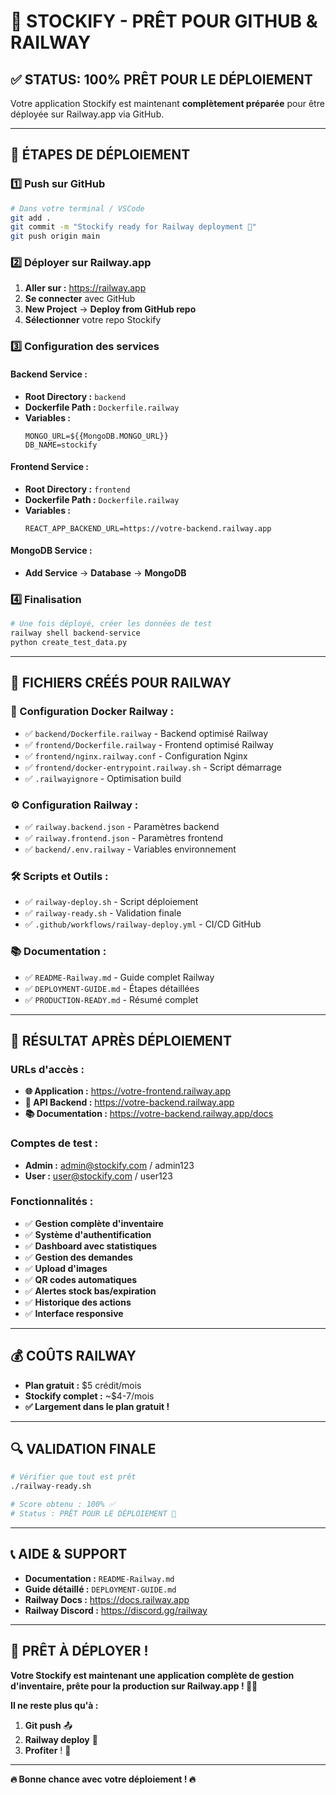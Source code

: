 # 🎯 STOCKIFY - PRÊT POUR GITHUB & RAILWAY

## ✅ **STATUS: 100% PRÊT POUR LE DÉPLOIEMENT**

Votre application Stockify est maintenant **complètement préparée** pour être déployée sur Railway.app via GitHub.

---

## 🚀 **ÉTAPES DE DÉPLOIEMENT**

### **1️⃣ Push sur GitHub**
```bash
# Dans votre terminal / VSCode
git add .
git commit -m "Stockify ready for Railway deployment 🚄"
git push origin main
```

### **2️⃣ Déployer sur Railway.app**

1. **Aller sur :** https://railway.app
2. **Se connecter** avec GitHub
3. **New Project** → **Deploy from GitHub repo**
4. **Sélectionner** votre repo Stockify

### **3️⃣ Configuration des services**

#### **Backend Service :**
- **Root Directory :** `backend`
- **Dockerfile Path :** `Dockerfile.railway`
- **Variables :**
  ```env
  MONGO_URL=${{MongoDB.MONGO_URL}}
  DB_NAME=stockify
  ```

#### **Frontend Service :**
- **Root Directory :** `frontend`  
- **Dockerfile Path :** `Dockerfile.railway`
- **Variables :**
  ```env
  REACT_APP_BACKEND_URL=https://votre-backend.railway.app
  ```

#### **MongoDB Service :**
- **Add Service** → **Database** → **MongoDB**

### **4️⃣ Finalisation**
```bash
# Une fois déployé, créer les données de test
railway shell backend-service
python create_test_data.py
```

---

## 📁 **FICHIERS CRÉÉS POUR RAILWAY**

### **🐳 Configuration Docker Railway :**
- ✅ `backend/Dockerfile.railway` - Backend optimisé Railway
- ✅ `frontend/Dockerfile.railway` - Frontend optimisé Railway
- ✅ `frontend/nginx.railway.conf` - Configuration Nginx
- ✅ `frontend/docker-entrypoint.railway.sh` - Script démarrage
- ✅ `.railwayignore` - Optimisation build

### **⚙️ Configuration Railway :**
- ✅ `railway.backend.json` - Paramètres backend
- ✅ `railway.frontend.json` - Paramètres frontend
- ✅ `backend/.env.railway` - Variables environnement

### **🛠️ Scripts et Outils :**
- ✅ `railway-deploy.sh` - Script déploiement
- ✅ `railway-ready.sh` - Validation finale
- ✅ `.github/workflows/railway-deploy.yml` - CI/CD GitHub

### **📚 Documentation :**
- ✅ `README-Railway.md` - Guide complet Railway
- ✅ `DEPLOYMENT-GUIDE.md` - Étapes détaillées
- ✅ `PRODUCTION-READY.md` - Résumé complet

---

## 🎯 **RÉSULTAT APRÈS DÉPLOIEMENT**

### **URLs d'accès :**
- **🌐 Application :** https://votre-frontend.railway.app
- **📡 API Backend :** https://votre-backend.railway.app
- **📚 Documentation :** https://votre-backend.railway.app/docs

### **Comptes de test :**
- **Admin :** admin@stockify.com / admin123
- **User :** user@stockify.com / user123

### **Fonctionnalités :**
- ✅ **Gestion complète d'inventaire**
- ✅ **Système d'authentification**
- ✅ **Dashboard avec statistiques**  
- ✅ **Gestion des demandes**
- ✅ **Upload d'images**
- ✅ **QR codes automatiques**
- ✅ **Alertes stock bas/expiration**
- ✅ **Historique des actions**
- ✅ **Interface responsive**

---

## 💰 **COÛTS RAILWAY**

- **Plan gratuit :** $5 crédit/mois
- **Stockify complet :** ~$4-7/mois
- **✅ Largement dans le plan gratuit !**

---

## 🔍 **VALIDATION FINALE**

```bash
# Vérifier que tout est prêt
./railway-ready.sh

# Score obtenu : 100% ✅
# Status : PRÊT POUR LE DÉPLOIEMENT 🚄
```

---

## 📞 **AIDE & SUPPORT**

- **Documentation :** `README-Railway.md`
- **Guide détaillé :** `DEPLOYMENT-GUIDE.md`
- **Railway Docs :** https://docs.railway.app
- **Railway Discord :** https://discord.gg/railway

---

## 🎉 **PRÊT À DÉPLOYER !**

**Votre Stockify est maintenant une application complète de gestion d'inventaire, prête pour la production sur Railway.app ! 🚄✨**

**Il ne reste plus qu'à :**
1. **Git push** 📤
2. **Railway deploy** 🚀  
3. **Profiter** ! 🎯

---

**🔥 Bonne chance avec votre déploiement ! 🔥**